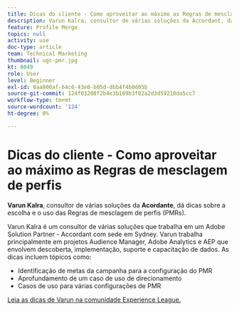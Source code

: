 ```yaml
---
title: Dicas do cliente - Como aproveitar ao máximo as Regras de mesclagem de perfis
description: Varun Kalra, consultor de várias soluções da Accordant, dá dicas sobre a escolha e o uso das Regras de mesclagem de perfis (PMRs).
feature: Profile Merge
topics: null
activity: use
doc-type: article
team: Technical Marketing
thumbnail: ugc-pmr.jpg
kt: 6049
role: User
level: Beginner
exl-id: 8aa800af-64c0-43e0-b05d-dbb4f4b0d05b
source-git-commit: 124f03208f2b4e3b109b3f02a2d3d59210da5cc7
workflow-type: tm+mt
source-wordcount: '124'
ht-degree: 0%

---
```


# Dicas do cliente - Como aproveitar ao máximo as Regras de mesclagem de perfis

**Varun Kalra**, consultor de várias soluções da **Acordante**, dá dicas sobre a escolha e o uso das Regras de mesclagem de perfis (PMRs).

Varun Kalra é um consultor de várias soluções que trabalha em um Adobe Solution Partner - Accordant com sede em Sydney. Varun trabalha principalmente em projetos Audience Manager, Adobe Analytics e AEP que envolvem descoberta, implementação, suporte e capacitação de dados. As dicas incluem tópicos como:

* Identificação de metas da campanha para a configuração do PMR
* Aprofundamento de um caso de uso de direcionamento
* Casos de uso para várias configurações de PMR

[Leia as dicas de Varun na comunidade Experience League.](https://experienceleaguecommunities.adobe.com/t5/adobe-audience-manager-blogs/getting-the-most-out-of-profile-merge-rules-tips-tricks-and/ba-p/372248)
